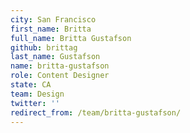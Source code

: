 ```yaml
---
city: San Francisco
first_name: Britta
full_name: Britta Gustafson
github: brittag
last_name: Gustafson
name: britta-gustafson
role: Content Designer
state: CA
team: Design
twitter: ''
redirect_from: /team/britta-gustafson/
---
```

